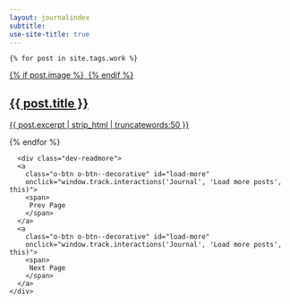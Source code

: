 ```yaml
---
layout: journalindex
subtitle: 
use-site-title: true
---
```


<div class="c-post-list">
  

  <div class="c-post-list__posts c-post-list__posts--beta" style="border-top: none;">

    {% for post in site.tags.work %}

  <a class="c-post-list__post" href="{{ post.url | prepend: site.baseurl }}" title="">
       {% if post.image %}
        <img
          src="{{ post.image }}"
          alt=""
          data-aos="grayscale">
        {% endif %}
        <h2 class="">{{ post.title }}</h2>
             <span><p>{{ post.excerpt | strip_html | truncatewords:50 }}  </p></span>
</a>



  {% endfor %}



    
      <div class="dev-readmore">
      <a
        class="o-btn o-btn--decorative" id="load-more"
        onclick="window.track.interactions('Journal', 'Load more posts', this)">
        <span>
         Prev Page
        </span>
      </a>
      <a
        class="o-btn o-btn--decorative" id="load-more"
        onclick="window.track.interactions('Journal', 'Load more posts', this)">
        <span>
         Next Page
        </span>
      </a>
    </div>
    
  </div>

 
</div>




  
                    
